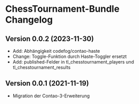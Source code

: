 # ChessTournament-Bundle Changelog

## Version 0.0.2 (2023-11-30)

* Add: Abhängigkeit codefog/contao-haste
* Change: Toggle-Funktion durch Haste-Toggler ersetzt
* Add: published-Felder in tl_chesstournament_players und tl_chesstournament_results

## Version 0.0.1 (2021-11-19)

* Migration der Contao-3-Erweiterung

